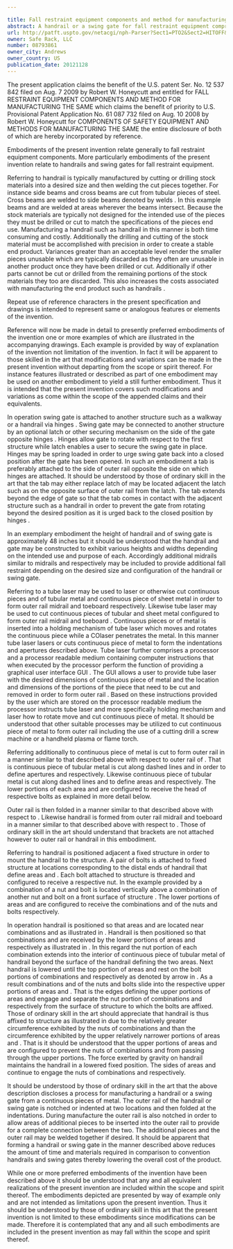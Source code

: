 ```yaml
---

title: Fall restraint equipment components and method for manufacturing the same
abstract: A handrail or a swing gate for fall restraint equipment comprising an outer rail constructed from a single, continuous piece of tubular metal, a midrail constructed from a single, continuous piece of tubular metal, and a toeboard constructed from a single, continuous piece of sheet metal, where the outer rail is constructed to receive portions of the midrail and toeboard for an integral construction.
url: http://patft.uspto.gov/netacgi/nph-Parser?Sect1=PTO2&Sect2=HITOFF&p=1&u=%2Fnetahtml%2FPTO%2Fsearch-adv.htm&r=1&f=G&l=50&d=PALL&S1=08793861&OS=08793861&RS=08793861
owner: Safe Rack, LLC
number: 08793861
owner_city: Andrews
owner_country: US
publication_date: 20121128
---
```

The present application claims the benefit of the U.S. patent Ser. No. 12 537 842 filed on Aug. 7 2009 by Robert W. Honeycutt and entitled for FALL RESTRAINT EQUIPMENT COMPONENTS AND METHOD FOR MANUFACTURING THE SAME which claims the benefit of priority to U.S. Provisional Patent Application No. 61 087 732 filed on Aug. 10 2008 by Robert W. Honeycutt for COMPONENTS OF SAFETY EQUIPMENT AND METHODS FOR MANUFACTURING THE SAME the entire disclosure of both of which are hereby incorporated by reference.

Embodiments of the present invention relate generally to fall restraint equipment components. More particularly embodiments of the present invention relate to handrails and swing gates for fall restraint equipment.

Referring to handrail is typically manufactured by cutting or drilling stock materials into a desired size and then welding the cut pieces together. For instance side beams and cross beams are cut from tubular pieces of steel. Cross beams are welded to side beams denoted by welds . In this example beams and are welded at areas wherever the beams intersect. Because the stock materials are typically not designed for the intended use of the pieces they must be drilled or cut to match the specifications of the pieces end use. Manufacturing a handrail such as handrail in this manner is both time consuming and costly. Additionally the drilling and cutting of the stock material must be accomplished with precision in order to create a stable end product. Variances greater than an acceptable level render the smaller pieces unusable which are typically discarded as they often are unusable in another product once they have been drilled or cut. Additionally if other parts cannot be cut or drilled from the remaining portions of the stock materials they too are discarded. This also increases the costs associated with manufacturing the end product such as handrails .

Repeat use of reference characters in the present specification and drawings is intended to represent same or analogous features or elements of the invention.

Reference will now be made in detail to presently preferred embodiments of the invention one or more examples of which are illustrated in the accompanying drawings. Each example is provided by way of explanation of the invention not limitation of the invention. In fact it will be apparent to those skilled in the art that modifications and variations can be made in the present invention without departing from the scope or spirit thereof. For instance features illustrated or described as part of one embodiment may be used on another embodiment to yield a still further embodiment. Thus it is intended that the present invention covers such modifications and variations as come within the scope of the appended claims and their equivalents.

In operation swing gate is attached to another structure such as a walkway or a handrail via hinges . Swing gate may be connected to another structure by an optional latch or other securing mechanism on the side of the gate opposite hinges . Hinges allow gate to rotate with respect to the first structure while latch enables a user to secure the swing gate in place. Hinges may be spring loaded in order to urge swing gate back into a closed position after the gate has been opened. In such an embodiment a tab is preferably attached to the side of outer rail opposite the side on which hinges are attached. It should be understood by those of ordinary skill in the art that the tab may either replace latch of may be located adjacent the latch such as on the opposite surface of outer rail from the latch. The tab extends beyond the edge of gate so that the tab comes in contact with the adjacent structure such as a handrail in order to prevent the gate from rotating beyond the desired position as it is urged back to the closed position by hinges .

In an exemplary embodiment the height of handrail and of swing gate is approximately 48 inches but it should be understood that the handrail and gate may be constructed to exhibit various heights and widths depending on the intended use and purpose of each. Accordingly additional midrails similar to midrails and respectively may be included to provide additional fall restraint depending on the desired size and configuration of the handrail or swing gate.

Referring to a tube laser may be used to laser or otherwise cut continuous pieces and of tubular metal and continuous piece of sheet metal in order to form outer rail midrail and toeboard respectively. Likewise tube laser may be used to cut continuous pieces of tubular and sheet metal configured to form outer rail midrail and toeboard . Continuous pieces or of metal is inserted into a holding mechanism of tube laser which moves and rotates the continuous piece while a COlaser penetrates the metal. In this manner tube laser lasers or cuts continuous piece of metal to form the indentations and apertures described above. Tube laser further comprises a processor and a processor readable medium containing computer instructions that when executed by the processor perform the function of providing a graphical user interface GUI . The GUI allows a user to provide tube laser with the desired dimensions of continuous piece of metal and the location and dimensions of the portions of the piece that need to be cut and removed in order to form outer rail . Based on these instructions provided by the user which are stored on the processor readable medium the processor instructs tube laser and more specifically holding mechanism and laser how to rotate move and cut continuous piece of metal. It should be understood that other suitable processes may be utilized to cut continuous piece of metal to form outer rail including the use of a cutting drill a screw machine or a handheld plasma or flame torch.

Referring additionally to continuous piece of metal is cut to form outer rail in a manner similar to that described above with respect to outer rail of . That is continuous piece of tubular metal is cut along dashed lines and in order to define apertures and respectively. Likewise continuous piece of tubular metal is cut along dashed lines and to define areas and respectively. The lower portions of each area and are configured to receive the head of respective bolts as explained in more detail below.

Outer rail is then folded in a manner similar to that described above with respect to . Likewise handrail is formed from outer rail midrail and toeboard in a manner similar to that described above with respect to . Those of ordinary skill in the art should understand that brackets are not attached however to outer rail or handrail in this embodiment.

Referring to handrail is positioned adjacent a fixed structure in order to mount the handrail to the structure. A pair of bolts is attached to fixed structure at locations corresponding to the distal ends of handrail that define areas and . Each bolt attached to structure is threaded and configured to receive a respective nut. In the example provided by a combination of a nut and bolt is located vertically above a combination of another nut and bolt on a front surface of structure . The lower portions of areas and are configured to receive the combinations and of the nuts and bolts respectively.

In operation handrail is positioned so that areas and are located near combinations and as illustrated in . Handrail is then positioned so that combinations and are received by the lower portions of areas and respectively as illustrated in . In this regard the nut portion of each combination extends into the interior of continuous piece of tubular metal of handrail beyond the surface of the handrail defining the two areas. Next handrail is lowered until the top portion of areas and rest on the bolt portions of combinations and respectively as denoted by arrow in . As a result combinations and of the nuts and bolts slide into the respective upper portions of areas and . That is the edges defining the upper portions of areas and engage and separate the nut portion of combinations and respectively from the surface of structure to which the bolts are affixed. Those of ordinary skill in the art should appreciate that handrail is thus affixed to structure as illustrated in due to the relatively greater circumference exhibited by the nuts of combinations and than the circumference exhibited by the upper relatively narrower portions of areas and . That is it should be understood that the upper portions of areas and are configured to prevent the nuts of combinations and from passing through the upper portions. The force exerted by gravity on handrail maintains the handrail in a lowered fixed position. The sides of areas and continue to engage the nuts of combinations and respectively.

It should be understood by those of ordinary skill in the art that the above description discloses a process for manufacturing a handrail or a swing gate from a continuous pieces of metal. The outer rail of the handrail or swing gate is notched or indented at two locations and then folded at the indentations. During manufacture the outer rail is also notched in order to allow areas of additional pieces to be inserted into the outer rail to provide for a complete connection between the two. The additional pieces and the outer rail may be welded together if desired. It should be apparent that forming a handrail or swing gate in the manner described above reduces the amount of time and materials required in comparison to convention handrails and swing gates thereby lowering the overall cost of the product.

While one or more preferred embodiments of the invention have been described above it should be understood that any and all equivalent realizations of the present invention are included within the scope and spirit thereof. The embodiments depicted are presented by way of example only and are not intended as limitations upon the present invention. Thus it should be understood by those of ordinary skill in this art that the present invention is not limited to these embodiments since modifications can be made. Therefore it is contemplated that any and all such embodiments are included in the present invention as may fall within the scope and spirit thereof.

